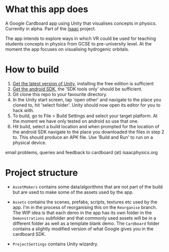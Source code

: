 # What this app does
A Google Cardboard app using Unity that visualises concepts in physics. Currently in alpha.
Part of the [Isaac](isaacphysics.org) project.

The app intends to explore ways in which VR could be used for teaching students concepts in physics from GCSE to pre-university level. At the moment the app focuses on visualising hydrogenic orbitals.

# How to build

1. [Get the latest version of Unity](http://unity3d.com/get-unity/download), installing the free edition is sufficient
2. [Get the android SDK](http://developer.android.com/sdk/index.html#Other), the 'SDK tools only' should be sufficient.
3. Git clone this repo to your favourite directory.
4. In the Unity start screen, tap 'open other' and navigate to the place you cloned to, hit 'select folder'. Unity should now open its editor for you to hack with.
5. To build, go to File > Build Settings and select your target platform. At the moment we have only tested on android so use that one.
6. Hit build, select a build location and when prompted for the location of the android SDK navigate to the place you downloaded the files in step 2 to. This should produce an APK file. Use 'Build and Run' to run on a physical device.

email problems, queries and feedback to cardboard (at) isaacphysics.org

# Project structure

- `AssetMakers` contains some data/algorithms that are not part of the build but are used to make some of the assets used by the app.

- `Assets` contains the scenes, prefabs, scripts, textures etc used by the app. I'm in the process of reorganising this on the `Reorganise` branch. The WIP idea is that each demo in the app has its own folder in the `Demonstrations` subfolder and that commonly used assets will be in a different folder as well as a template blank demo. The `Cardboard` folder contains a slightly modified version of what Google gives you in the cardboard SDK.

- `ProjectSettings` contains Unity wizardry.
